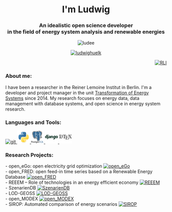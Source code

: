 <h1 align="center">I'm Ludwig</h1>
<h3 align="center">An idealistic open science developer <br>
in the field of energy system analysis and renewable energies</h3>

<p align="center"> <img src="https://komarev.com/ghpvc/?username=ludee&label=Profile%20views&color=0e75b6&style=flat" alt="ludee" /> </p>

<p align="center"> <a href="https://twitter.com/ludwighuelk" target="blank"><img src="https://img.shields.io/twitter/follow/ludwighuelk?logo=twitter&style=for-the-badge" alt="ludwighuelk" /></a> </p>

<p align="right">
<a href="https://reiner-lemoine-institut.de/" target="_blank" rel="noreferrer"> 
    <img src="https://reiner-lemoine-institut.de//wp-content/uploads/2015/09/rlilogo.png" alt="RLI" height="80"/> </a> 
</p>
<h3 align="left">About me:</h3>
<p align="left">
I have been a researcher in the Reiner Lemoine Institut in Berlin.
I'm a developer and project manager in the unit <a href="https://reiner-lemoine-institut.de/en/research-fields/transformation-of-energy-systems-2/" target="_blank" rel="noreferrer">Transformation of Energy Systems</a> since 2014. 
My research focuses on energy data, data management with database systems, and open science in energy system research.
</p>

<h3 align="left">Languages and Tools:</h3>
<p align="left">
<a href="https://git-scm.com/" target="_blank" rel="noreferrer"> 
    <img src="https://www.vectorlogo.zone/logos/git-scm/git-scm-icon.svg" alt="git" width="40" height="40"/> </a> 
<a href="https://www.python.org" target="_blank" rel="noreferrer"> 
    <img src="https://raw.githubusercontent.com/devicons/devicon/master/icons/python/python-original.svg" alt="python" width="40" height="40"/> </a>
<a href="https://www.postgresql.org" target="_blank" rel="noreferrer"> 
    <img src="https://raw.githubusercontent.com/devicons/devicon/master/icons/postgresql/postgresql-original-wordmark.svg" alt="postgresql" width="40" height="40"/> </a> 
<a href="https://www.djangoproject.com/" target="_blank" rel="noreferrer"> 
    <img src="https://raw.githubusercontent.com/devicons/devicon/master/icons/django/django-plain-wordmark.svg" alt="django" width="40" height="40"/> </a> 
<a href="https://www.latex-project.org/" target="_blank" rel="noreferrer"> 
    <img src="https://raw.githubusercontent.com/devicons/devicon/master/icons/latex/latex-original.svg" alt="LaTeX" width="40" height="40"/> </a> 
</p>

<h3 align="left">Research Projects:</h3>
<p align="left">
- open_eGo: open electricity grid optimization 
    <a href="https://reiner-lemoine-institut.de/open_ego-open-electricity-grid-optimization/" target="_blank" rel="noreferrer"> 
    <img src="https://reiner-lemoine-institut.de/wp-content/uploads/2015/08/Header.jpg" alt="open_eGo" height="100"/> </a> <br>
- open_FRED: open feed-in time series based on a Renewable Energy Database 
    <a href="https://reiner-lemoine-institut.de/open_fred-open-feed-time-series-based-renewable-energy-database/" target="_blank" rel="noreferrer"> 
    <img src="https://reiner-lemoine-institut.de/wp-content/uploads/2016/08/Header.jpg" alt="open_FRED" height="100"/> </a> <br>
- REEEM – Role of technologies in an energy efficient economy 
    <a href="https://reiner-lemoine-institut.de/reeem-role-technologies-energy-efficient-economy/" target="_blank" rel="noreferrer"> 
    <img src="https://reiner-lemoine-institut.de/wp-content/uploads/2019/05/Logo_Reeem_1200x480.jpg" alt="REEEM" height="100"/> </a> <br>
- SzenarienDB 
    <a href="https://reiner-lemoine-institut.de/szenariendb/" target="_blank" rel="noreferrer"> 
    <img src="https://reiner-lemoine-institut.de/wp-content/uploads/2018/03/SzenarienDB_Header.png" alt="SzenarienDB" height="100"/> </a> <br>
- LOD-GEOSS 
    <a href="https://reiner-lemoine-institut.de/lod-geoss/" target="_blank" rel="noreferrer"> 
    <img src="https://reiner-lemoine-institut.de/wp-content/uploads/2019/09/LOD-GEOSS_Logo.png" alt="LOD-GEOSS" height="100"/> </a> <br>
- open_MODEX 
    <a href="https://reiner-lemoine-institut.de/open_modex/" target="_blank" rel="noreferrer"> 
    <img src="https://reiner-lemoine-institut.de/wp-content/uploads/2019/02/open_MODEX_header.jpg" alt="open_MODEX" height="100"/> </a> <br>
- SIROP: Automated comparison of energy scenarios
    <a href="https://reiner-lemoine-institut.de/en/automated-comparison-energy-scenarios-sirop/" target="_blank" rel="noreferrer"> 
    <img src="https://reiner-lemoine-institut.de/wp-content/uploads/2021/04/SIROP_logo.png" alt="SIROP" height="100"/> </a> 
</p>


<!--
**Ludee/Ludee** is a ✨ _special_ ✨ repository because its `README.md` (this file) appears on your GitHub profile.

Here are some ideas to get you started:

- 🔭 I’m currently working on ...
- 🌱 I’m currently learning ...
- 👯 I’m looking to collaborate on ...
- 🤔 I’m looking for help with ...
- 💬 Ask me about ...
- 📫 How to reach me: ...
- 😄 Pronouns: ...
- ⚡ Fun fact: ...
-->
